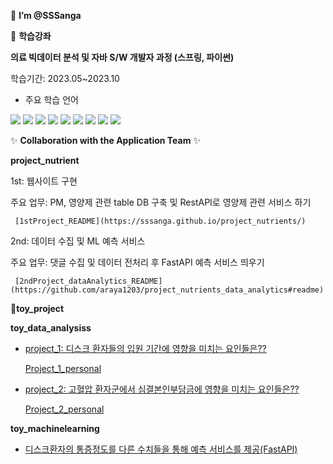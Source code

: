  👋 **I’m @SSSanga**


 📑 **학습강좌**
   
    
**의료 빅데이터 분석 및 자바 S/W 개발자 과정 (스프링, 파이썬)**

학습기간: 2023.05~2023.10
 
   - 주요 학습 언어


<img src="https://img.shields.io/badge/java-007396?style=for-the-badge&logo=java&logoColor=white">  <img src="https://img.shields.io/badge/springboot-6DB33F?style=for-the-badge&logo=springboot&logoColor=white">  <img src="https://img.shields.io/badge/mysql-4479A1?style=for-the-badge&logo=mysql&logoColor=white">  <img src="https://img.shields.io/badge/python-3776AB?style=for-the-badge&logo=python&logoColor=white">  <img src="https://img.shields.io/badge/jupyter-F37626?style=for-the-badge&logo=jupyter&logoColor=white">  <img src="https://img.shields.io/badge/mongodb-47A248?style=for-the-badge&logo=mongodb&logoColor=white">  <img src="https://img.shields.io/badge/pandas-150458?style=for-the-badge&logo=pandas&logoColor=white">  <img src="https://img.shields.io/badge/fastapi-009688?style=for-the-badge&logo=fastapi&logoColor=white">  <img src="https://img.shields.io/badge/scikitlearn-F7931E?style=for-the-badge&logo=scikitlearn&logoColor=white">


✨ **Collaboration with the Application Team** ✨ 


**project_nutrient**


1st: 웹사이트 구현


주요 업무: PM, 영양제 관련 table DB 구축 및 RestAPI로 영양제 관련 서비스 하기


     [1stProject_README](https://sssanga.github.io/project_nutrients/)


2nd: 데이터 수집 및 ML 예측 서비스 


주요 업무: 댓글 수집 및 데이터 전처리 후 FastAPI 예측 서비스 띄우기



     [2ndProject_dataAnalytics_README](https://github.com/araya1203/project_nutrients_data_analytics#readme)





🤹**toy_project**


**toy_data_analysiss**

- [project_1: 디스크 환자들의 입원 기간에 영향을 미치는 요인들은??](https://github.com/KKKKKIKKKK/toy_data_analysiss/blob/main/codes/quest1/README.md)

     [Project_1_personal](https://github.com/KKKKKIKKKK/toy_data_analysiss/blob/main/codes/quest1/KSA_README.md)


- [project_2: 고혈압 환자군에서 심결본인부담금에 영향을 미치는 요인들은??](https://github.com/KKKKKIKKKK/toy_data_analysiss/blob/main/codes/quest2/README.md)


     [Project_2_personal](https://github.com/KKKKKIKKKK/toy_data_analysiss/blob/main/codes/quest2/KSA_README.md)


**toy_machinelearning**


- [디스크환자의 통증정도를 다른 수치들을 통해 예측 서비스를 제공(FastAPI)](https://sssanga.github.io/toy_machinelearning/)



